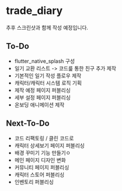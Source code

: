 # trade_diary

추후 스크린샷과 함께 작성 예정입니다.

## To-Do

- flutter_native_splash 구성
- 일기 교환 리스트 -> 코드릁 통한 친구 추가 제작
- 기본적인 일기 작성 플로우 제작
- 캐릭터/캐릭터 시스템 로직 기획
- 제작 예정 페이지 퍼블리싱
- 세부 설정 페이지 퍼블리싱
- 온보딩 애니메이션 제작

## Next-To-Do

- 코드 리팩토링 / 클린 코드로
- 캐릭터 상세보기 페이지 퍼블리싱
- 배경 꾸미기 기능 만들기ㅇ
- 메인 페이지 디자인 변화
- 커뮤니티 페이지 퍼블리싱
- 캐릭터 스토어 퍼블리싱
- 인벤토리 퍼블리싱
